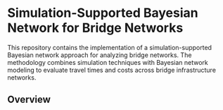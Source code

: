 # Simulation-Supported Bayesian Network for Bridge Networks

This repository contains the implementation of a simulation-supported Bayesian network approach for analyzing bridge networks. The methodology combines simulation techniques with Bayesian network modeling to evaluate travel times and costs across bridge infrastructure networks.

## Overview
